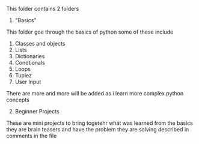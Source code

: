 This folder contains 2 folders

1. "Basics"

This folder goe through the basics of python some of these include

1. Classes and objects
2. Lists
3. Dictionaries
4. Condtionals
5. Loops
6. Tuplez
7. User Input

There are more and more will be added as i learn more complex python concepts

2. Beginner Projects

These are mini projects to bring togetehr what was learned from the basics they are brain teasers and have the problem they are solving described in comments in the file